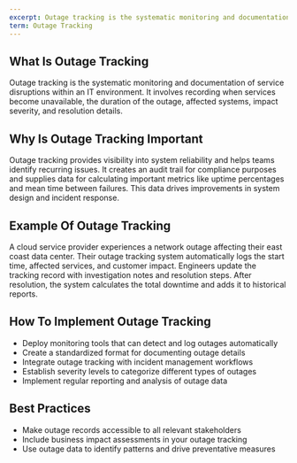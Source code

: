 ```yaml
---
excerpt: Outage tracking is the systematic monitoring and documentation of service disruptions within an IT environment.
term: Outage Tracking
---
```

## What Is Outage Tracking

Outage tracking is the systematic monitoring and documentation of service disruptions within an IT environment. It involves recording when services become unavailable, the duration of the outage, affected systems, impact severity, and resolution details.

## Why Is Outage Tracking Important

Outage tracking provides visibility into system reliability and helps teams identify recurring issues. It creates an audit trail for compliance purposes and supplies data for calculating important metrics like uptime percentages and mean time between failures. This data drives improvements in system design and incident response.

## Example Of Outage Tracking

A cloud service provider experiences a network outage affecting their east coast data center. Their outage tracking system automatically logs the start time, affected services, and customer impact. Engineers update the tracking record with investigation notes and resolution steps. After resolution, the system calculates the total downtime and adds it to historical reports.

## How To Implement Outage Tracking

- Deploy monitoring tools that can detect and log outages automatically
- Create a standardized format for documenting outage details
- Integrate outage tracking with incident management workflows
- Establish severity levels to categorize different types of outages
- Implement regular reporting and analysis of outage data

## Best Practices

- Make outage records accessible to all relevant stakeholders
- Include business impact assessments in your outage tracking
- Use outage data to identify patterns and drive preventative measures